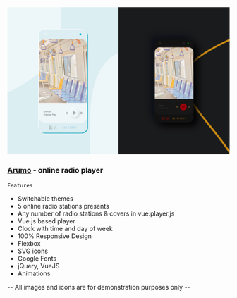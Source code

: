 <img src="preview/preview.jpg">

### [Arumo](https://arumo.vercel.app/) - online radio player ###

```
Features
```

- Switchable themes
- 5 online radio stations presents
- Any number of radio stations & covers in vue.player.js
- Vue.js based player
- Clock with time and day of week
- 100% Responsive Design
- Flexbox
- SVG icons 
- Google Fonts
- jQuery, VueJS
- Animations

-- All images and icons are for demonstration purposes only --
